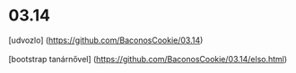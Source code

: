 # 03.14
[udvozlo] 
(https://github.com/BaconosCookie/03.14)
<br> <br>
[bootstrap tanárnővel]
(https://github.com/BaconosCookie/03.14/elso.html)

